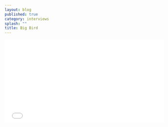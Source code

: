 ```yaml
---
layout: blog
published: true
category: interviews
splash: ""
title: Big Bird
---
```



<div class="centered">
<iframe width="515" height="270" src="//www.youtube.com/embed/ne5Ac0VWCbw" frameborder="0" allowfullscreen=""></iframe>
</div>